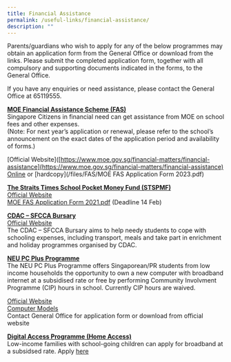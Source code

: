 ```yaml
---
title: Financial Assistance
permalink: /useful-links/financial-assistance/
description: ""
---
```

Parents/guardians who wish to apply for any of the below programmes may obtain an application form from the General Office or download from the links. Please submit the completed application form, together with all compulsory and supporting documents indicated in the forms, to the General Office.  
  
If you have any enquiries or need assistance, please contact the General Office at 65119555.  
  
<u><strong> MOE Financial Assistance Scheme (FAS) </strong></u><br>
Singapore Citizens in financial need can get assistance from MOE on school fees and other expenses. <br>
(Note: For next year’s application or renewal, please refer to the school’s announcement on the exact dates of the application period and availability of forms.)  

[Official Website]([https://www.moe.gov.sg/financial-matters/financial-assistance](https://www.moe.gov.sg/financial-matters/financial-assistance) <br>
[Online](https://go.gov.sg/moe-efas) or [hardcopy](/files/FAS/MOE FAS Application Form 2023.pdf)

<u><strong> The Straits Times School Pocket Money Fund (STSPMF) </strong></u><br> 
[Official Website](https://www.spmf.org.sg/)  
[MOE FAS Application Form 2021.pdf](/files/MOE%20FAS%20Application%20Form%202021.pdf) (Deadline 14 Feb)  
  
<u><strong> CDAC – SFCCA Bursary </strong></u><br>
[Official Website](https://www.cdac.org.sg/developing-students/assistance-support/cdac-sfcca-bursary/) <br>
The CDAC – SFCCA Bursary aims to help needy students to cope with schooling expenses, including transport, meals and take part in enrichment and holiday programmes organised by CDAC.

<u><strong> NEU PC Plus Programme </strong></u><br> 
The NEU PC Plus Programme offers Singaporean/PR students from low income households the opportunity to own a new computer with broadband internet at a subsidised rate or free by performing Community Involvment Programme (CIP) hours in school. Currently CIP hours are waived.
  
[Official Website](https://www.imda.gov.sg/programme-listing/neu-pc-plus) <br>
[Computer Models](https://www.imda.gov.sg/-/media/Imda/Files/Programme/NEU-PC-Plus/NEW-PCs-and-BB.pdf?la=en&hash=262A92F6F4F5068375837BF43E824BB8) <br>
Contact General Office for application form or download from official website

<u><strong> Digital Access Programme (Home Access) </strong></u><br>
Low-income families with school-going children can apply for broadband at a subsidsed rate. Apply [here](http://www.digitalaccess.gov.sg/)